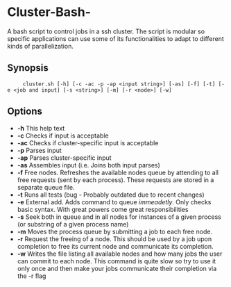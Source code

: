 # Cluster-Bash-
A bash script to control jobs in a ssh cluster. The script is modular so specific applications can use some of its functionalities to adapt to different kinds of parallelization. 

## Synopsis
		 cluster.sh [-h] [-c -ac -p -ap <input string>] [-as] [-f] [-t] [-e <job and input] [-s <string>] [-m] [-r <node>] [-w]
## Options
* **-h**  This help text
* **-c** Checks if input is acceptable
* **-ac** Checks if cluster-specific input is acceptable
* **-p** Parses input
* **-ap** Parses cluster-specific input
* **-as** Assembles input (i.e. Joins both input parses)
* **-f** Free nodes. Refreshes the available nodes queue by attending to all free requests (sent by each process). These requests are stored in a separate queue file.
* **-t**  Runs all tests (bug - Probably outdated due to recent changes)
* **-e** External add. Adds command to queue *immeadetly*. Only checks basic syntax. With great powers come great responsibilities
* **-s** Seek both in queue and in all nodes for instances of a given process (or substring of a given process name)
* **-m** Moves the process queue by submitting a job to each free node.
* **-r** Request the freeing of a node. This should be used by a job upon completion to free its current node and communicate its completion.
* **-w** Writes the file listing all available nodes and how many jobs the user can commit to each node. This command is quite slow so try to use it only once and then make your jobs communicate their completion via the -r flag

